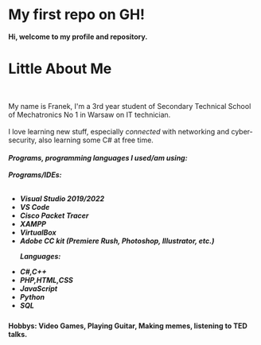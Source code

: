 <h1>My first repo on GH!<br></h1>
<b>Hi, welcome to my profile and repository.</b><br>
<h1>Little About Me </h1>
<br>
<p>
My name is Franek, I'm a 3rd year student of Secondary Technical School of Mechatronics No 1 in Warsaw on IT technician.<br><br>
  I love learning new stuff, especially <i>connected</i> with networking and cyber-security, also learning some C# at free time.
</p>
<h5>Programs, programming languages I used/am using:<br><br>
  Programs/IDEs:<br><br>
  <p>
  <ul>
    <li>Visual Studio 2019/2022</li>
    <li>VS Code</li>
    <li>Cisco Packet Tracer</li>
    <li>XAMPP</li>
    <li>VirtualBox</li>
    <li>Adobe CC kit (Premiere Rush, Photoshop, Illustrator, etc.)</li>
  </ul>
  </p>
  <ul>Languages:<br>
  <p>
    <li>C#,C++</li>
    <li>PHP,HTML,CSS</li>
    <li>JavaScript</li>
    <li>Python</li>
    <li>SQL</li>
  </ul>
  </p>
</h5>
<h4>Hobbys: Video Games, Playing Guitar, Making memes, listening to TED talks.</h4>
